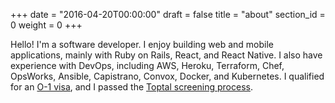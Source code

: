 +++
date = "2016-04-20T00:00:00"
draft = false
title = "about"
section_id = 0
weight = 0
+++

Hello! I'm a software developer. I enjoy building web and mobile applications, mainly with Ruby on Rails, React, and React Native. I also have experience with DevOps, including AWS, Heroku, Terraform, Chef, OpsWorks, Ansible, Capistrano, Convox, Docker, and Kubernetes. I qualified for an <a href="https://www.uscis.gov/working-united-states/temporary-workers/o-1-visa-individuals-extraordinary-ability-or-achievement" target="_blank" rel="noopener noreferrer">O-1 visa</a>, and I passed the <a href="https://www.toptal.com/top-3-percent" target="_blank" rel="noopener noreferrer">Toptal screening process</a>.

